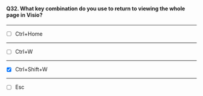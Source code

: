 #### Q32. What key combination do you use to return to viewing the whole page in Visio?

---

- [ ] Ctrl+Home

---

- [ ] Ctrl+W

---

- [x] Ctrl+Shift+W

---

- [ ] Esc
